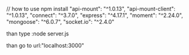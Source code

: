 // how to use
npm install
"api-mount": "^1.0.13",
"api-mount-client": "^1.0.13",
"connect": "^3.7.0",
"express": "^4.17.1",
"moment": "^2.24.0",
"mongoose": "^6.0.7",
"socket.io": "^2.4.0"

than type :node server.js

than go to url:"localhost:3000"
